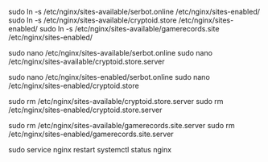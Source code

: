 



sudo ln -s /etc/nginx/sites-available/serbot.online /etc/nginx/sites-enabled/
sudo ln -s /etc/nginx/sites-available/cryptoid.store /etc/nginx/sites-enabled/
sudo ln -s /etc/nginx/sites-available/gamerecords.site /etc/nginx/sites-enabled/



sudo nano /etc/nginx/sites-available/serbot.online
sudo nano /etc/nginx/sites-available/cryptoid.store.server

sudo nano /etc/nginx/sites-enabled/serbot.online
sudo nano /etc/nginx/sites-enabled/cryptoid.store

sudo rm /etc/nginx/sites-available/cryptoid.store.server
sudo rm /etc/nginx/sites-enabled/cryptoid.store.server

sudo rm /etc/nginx/sites-available/gamerecords.site.server
sudo rm /etc/nginx/sites-enabled/gamerecords.site.server

sudo service nginx restart
systemctl status nginx